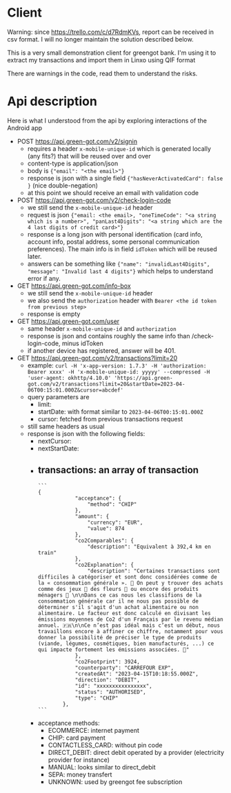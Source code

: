 # Client

Warning: since https://trello.com/c/d7RdmKVs, report can be received in csv format. I will no longer maintain the solution described below.


This is a very small demonstration client for greengot bank.
I'm using it to extract my transactions and import them in Linxo using QIF format

There are warnings in the code, read them to understand the risks.

# Api description

Here is what I understood from the api by exploring interactions of the Android app

- POST https://api.green-got.com/v2/signin
	- requires a header `x-mobile-unique-id` which is generated locally (any fits?) that will be reused over and over
	- content-type is application/json
	- body is `{"email": "<the email>"}`
	- response is json with a single field `{"hasNeverActivatedCard": false }` (nice double-negation)
	- at this point we should receive an email with validation code
- POST https://api.green-got.com/v2/check-login-code
	- we still send the `x-mobile-unique-id` header
	- request is json `{"email: <the email>, "oneTimeCode": "<a string which is a number>", "panLast4Digits": "<a string which are the 4 last digits of credit card>"}`
	- response is a long json with personal identification (card info, account info, postal address, some personal communication preferences). The main info is in field `idToken` which will be reused later.
	- answers can be something like `{"name": "invalidLast4Digits", "message": "Invalid last 4 digits"}` which helps to understand error if any.
- GET https://api.green-got.com/info-box
	- we still send the `x-mobile-unique-id` header
	- we also send the `authorization` header with `Bearer <the id token from previous step>`
	- response is empty
- GET https://api.green-got.com/user
	- same header `x-mobile-unique-id` and `authorization`
	- response is json and contains roughly the same info than /check-login-code, minus idToken
	- if another device has registered, answer will be 401.
- GET https://api.green-got.com/v2/transactions?limit=20
	- example: `curl -H 'x-app-version: 1.7.3' -H 'authorization: Bearer xxxx' -H 'x-mobile-unique-id: yyyyy' --compressed -H 'user-agent: okhttp/4.10.0' 'https://api.green-got.com/v2/transactions?limit=20&startDate=2023-04-06T00:15:01.000Z&cursor=abcdef'`
	- query parameters are
		- limit: <int>
		- startDate: <a date> with format similar to `2023-04-06T00:15:01.000Z`
		- cursor: <a cursor> fetched from previous transactions request
	- still same headers as usual
	- response is json with the following fields:
		- nextCursor: <string>
		- nextStartDate: <date>
		- transactions: an array of transaction
			-
			  ```
			  {
			              "acceptance": {
			                  "method": "CHIP"
			              },
			              "amount": {
			                  "currency": "EUR",
			                  "value": 874
			              },
			              "co2Comparables": {
			                  "description": "Equivalent à 392,4 km en train"
			              },
			              "co2Explanation": {
			                  "description": "Certaines transactions sont difficiles à catégoriser et sont donc considérées comme de la « consommation générale ». 🤔 On peut y trouver des achats comme des jeux 🎲 des fleurs 💐 ou encore des produits ménagers 🧽 \n\nDans ce cas nous les classifions de la consommation générale car il ne nous pas possible de déterminer s'il s'agit d'un achat alimentaire ou non alimentaire. Le facteur est donc calculé en divisant les émissions moyennes de Co2 d'un Français par le revenu médian annuel. 🇫🇷\n\nCe n’est pas idéal mais c’est un début, nous travaillons encore à affiner ce chiffre, notamment pour vous donner la possibilité de préciser le type de produits (viande, légumes, cosmétiques, bien manufacturés, ...) ce qui impacte fortement les émissions associées. 💪"
			              },
			              "co2Footprint": 3924,
			              "counterparty": "CARREFOUR EXP",
			              "createdAt": "2023-04-15T10:18:55.000Z",
			              "direction": "DEBIT",
			              "id": "xxxxxxxxxxxxxxxx",
			              "status": "AUTHORISED",
			              "type": "CHIP"
			          },
			  ```
		- acceptance methods:
			- ECOMMERCE: internet payment
			- CHIP: card payment
			- CONTACTLESS_CARD: without pin code
			- DIRECT_DEBIT: direct debit operated by a provider (electricity provider for instance)
			- MANUAL: looks similar to direct_debit
			- SEPA: money transfert
			- UNKNOWN: used by greengot fee subscription

